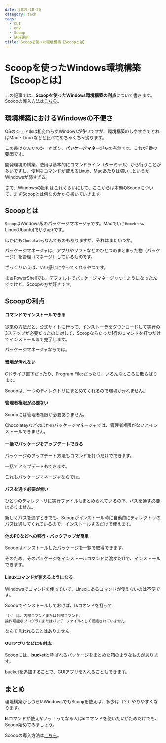 ```yaml
---
date: 2019-10-26
category: tech
tags:
  - CLI
  - env
  - Scoop
  - 随時更新
title: Scoopを使った環境構築【Scoopとは】
---
```


# Scoopを使ったWindows環境構築【Scoopとは】

この記事では、**Scoopを使ったWindows環境構築の利点**について書きます。Scoopの導入方法は[こちら](https://ichiya.netlify.app/posts/2019/10/26/_20191026-2.html)。


## 環境構築におけるWindowsの不便さ

OSのシェア率は相変わらずWindowsが多いですが、環境構築のしやすさでとればMac・Linuxなどと比べてめちゃくちゃ劣ります。

この差はなんなのか、すばり、**パッケージマネージャ**の有無です。これが1番の要因です。

開発環境の構築、使用は基本的にコマンドライン（ターミナル）から行うことが多いですし、便利なコマンドが使えるLinux、Macあたりは強い…というかWindowsが弱すぎる。

さて、<span style="text-decoration: line-through">Windowsの批判はこれくらいにして、</span>ここからは本題のScoopについて、まずScoopとは何なのかから書いていきます。


## Scoopとは

`Scoop`はWindows版のパッケージマネージャです。Macでいう`Homebrew`、Linux(Ubuntu)でいう`apt`です。

ほかにも`Chocolatey`なんてものもありますが、それはまたいつか。

パッケージマネージャは、アプリやソフトなどのひとつのまとまった物（パッケージ）を管理（マネージ）しているものです。

ざっくりいえば、いい感じにやってくれるやつです。

まぁPowerShellでも、デフォルトでパッケージマネージャつくようになったんですけど、Scoopの方が好きです。

## Scoopの利点

#### コマンドでインストールできる

従来の方法だと、公式サイトに行って、インストーラをダウンロードして実行の3ステップが必要だったのに対して、Scoopならたった1行のコマンドを打つだけでインストールまで完了します。

パッケージマネージャならでは。

#### 環境が汚れない

Cドライブ直下だったり、Program Filesだったり、いろんなところに散らばります。

Scoopは、一つのディレクトリにまとめてくれるので環境が汚れません。

#### 管理者権限が必要ない

Scoopには管理者権限が必要ありません。

Chocolateyなどのほかのパッケージマネージャでは、管理者権限がないとインストールできません。

#### 一括でパッケージをアップデートできる

パッケージのアップデート方法もコマンドを打つだけでできます。

一括でアップデートもできます。

これもパッケージマネージャならでは。

#### パスを通す必要が無い

ひとつのディレクトリに実行ファイルもまとめられているので、パスを通す必要はありません。

新しくパスを通すときでも、Scoopがインストール時に自動的にディレクトリのパスは通してくれているので、インストールするだけで使えます。

#### 他のPCなどへの移行・バックアップが簡単

Scoopはインストールしたパッケージを一覧で取得できます。

そのため、そのパッケージをインストールコマンドに渡すだけで、インストールできます。

#### Linuxコマンドが使えるようになる

Windowsでコマンドを使っていて、Linuxにあるコマンドが使えないのは不便です。

Scoopでインストールしておけば、**ls**コマンドを打って

```
'ls' は、内部コマンドまたは外部コマンド、
操作可能なプログラムまたはバッチ ファイルとして認識されていません。
```

なんて言われることはありません。

#### GUIアプリなどにも対応

Scoopには、**bucket**と呼ばれるパッケージをまとめた箱のようなものがあります。

bucketを追加することで、GUIアプリを入れることもできます。

## まとめ

環境構築がしづらいWindowsでもScoopを使えば、多少は（？）やりやすくなります。

**ls**コマンドが使えないっ！ってなる人は**ls**コマンドを使いたいがためだけでも、Scoop始めてみましょう。

Scoopの導入方法は[こちら](https://ichiya.netlify.app/posts/2019/10/26/_20191026-2.html)。
